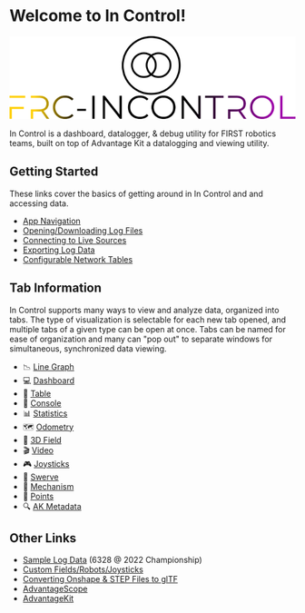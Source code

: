 # Welcome to In Control!
![In Control](www/docs/resources/logo-black.png)

In Control is a dashboard, datalogger, & debug utility for FIRST robotics teams, built on top of Advantage Kit a datalogging and viewing utility.
## Getting Started

These links cover the basics of getting around in In Control and and accessing data.

- [App Navigation](www/docs/NAVIGATION.md)
- [Opening/Downloading Log Files](www/docs/OPEN-FILE.md)
- [Connecting to Live Sources](/docs/OPEN-LIVE.md)
- [Exporting Log Data](www/docs/EXPORT.md)
- [Configurable Network Tables](www/docs/NT4CONFIGURABLE.md)

## Tab Information

In Control supports many ways to view and analyze data, organized into tabs. The type of visualization is selectable for each new tab opened, and multiple tabs of a given type can be open at once. Tabs can be named for ease of organization and many can "pop out" to separate windows for simultaneous, synchronized data viewing.

- 📉 [Line Graph](www/docs/tabs/LINE-GRAPH.md)
- 💻 [Dashboard](www/docs/tabs/DASHBOARD.md)
- 🔢 [Table](www/docs/tabs/TABLE.md)
- 💬 [Console](www/docs/tabs/CONSOLE.md)
- 📊 [Statistics](www/docs/tabs/STATISTICS.md)
- 🗺 [Odometry](www/docs/tabs/ODOMETRY.md)
- 👀 [3D Field](www/docs/tabs/3D-FIELD.md)
- 🎬 [Video](www/docs/tabs/VIDEO.md)
- 🎮 [Joysticks](www/docs/tabs/JOYSTICKS.md)
- 🦀 [Swerve](www/docs/tabs/SWERVE.md)
- 🦾 [Mechanism](www/docs/tabs/MECHANISM.md)
- 🔵 [Points](www/docs/tabs/POINTS.md)
- 🔍 [AK Metadata](www/docs/tabs/METADATA.md)

## Other Links

- [Sample Log Data](https://drive.google.com/drive/folders/14Bbp10csQPjh2VcApNM07lwt2v77-z_I?usp=share_link) (6328 @ 2022 Championship)
- [Custom Fields/Robots/Joysticks](/docs/CUSTOM-CONFIG.md)
- [Converting Onshape & STEP Files to glTF](/docs/GLTF-CONVERT.md)
- [AdvantageScope](https://github.com/Mechanical-Advantage/AdvantageScope)
- [AdvantageKit](https://github.com/Mechanical-Advantage/AdvantageKit)
